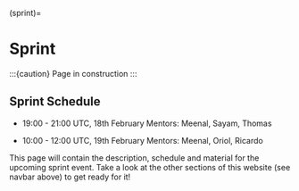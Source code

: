 (sprint)=
# Sprint

:::{caution} Page in construction
:::

## Sprint Schedule

- 19:00 - 21:00 UTC, 18th February
  Mentors: Meenal, Sayam, Thomas
  
- 10:00 - 12:00 UTC, 19th February
  Mentors: Meenal, Oriol, Ricardo


This page will contain the description, schedule and material for the upcoming sprint event. Take a
look at the other sections of this website (see navbar above) to get ready for it!
